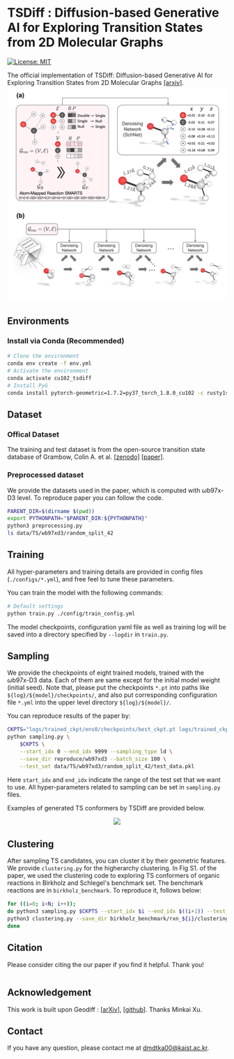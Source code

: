 # TSDiff : Diffusion-based Generative AI for Exploring Transition States from 2D Molecular Graphs

[![License: MIT](https://img.shields.io/badge/License-MIT-yellow.svg)](https://github.com/seonghann/tsdiff/tree/master/LICENSE)

The official implementation of TSDiff: Diffusion-based Generative AI for Exploring Transition States from 2D Molecular Graphs [[arxiv]](https://arxiv.org/abs/2304.12233).
![cover](assets/figure1.png)

## Environments

### Install via Conda (Recommended)

```bash
# Clone the environment
conda env create -f env.yml
# Activate the environment
conda activate cu102_tsdiff
# Install PyG
conda install pytorch-geometric=1.7.2=py37_torch_1.8.0_cu102 -c rusty1s -c conda-forge
```

## Dataset

### Offical Dataset
The training and test dataset is from the open-source transition state database of Grambow, Colin A. et al. [[zenodo]](https://zenodo.org/record/3715478) [[paper]](https://www.nature.com/articles/s41597-020-0460-4).

### Preprocessed dataset
We provide the datasets used in the paper, which is computed with $\omega\text{b97x-D3}$ level.
To reproduce paper you can follow the code.
```bash
PARENT_DIR=$(dirname $(pwd))
export PYTHONPATH="$PARENT_DIR:${PYTHONPATH}"
python3 preprocessing.py
ls data/TS/wb97xd3/random_split_42
```

## Training

All hyper-parameters and training details are provided in config files (`./configs/*.yml`), and free feel to tune these parameters.

You can train the model with the following commands:

```bash
# Default settings
python train.py ./config/train_config.yml
```

The model checkpoints, configuration yaml file as well as training log will be saved into a directory specified by `--logdir` in `train.py`.

## Sampling

We provide the checkpoints of eight trained models, trained with the $\omega\text{b97x-D3}$ data. Each of them are same except for the initial model weight (initial seed). Note that, please put the checkpoints `*.pt` into paths like `${log}/${model}/checkpoints/`, and also put corresponding configuration file `*.yml` into the upper level directory `${log}/${model}/`.

You can reproduce results of the paper by:

```bash
CKPTS="logs/trained_ckpt/ens0/checkpoints/best_ckpt.pt logs/trained_ckpt/ens1/checkpoints/best_ckpt.pt logs/trained_ckpt/ens2/checkpoints/best_ckpt.pt logs/trained_ckpt/ens3/checkpoints/best_ckpt.pt logs/trained_ckpt/ens4/checkpoints/best_ckpt.pt logs/trained_ckpt/ens5/checkpoints/best_ckpt.pt logs/trained_ckpt/ens6/checkpoints/best_ckpt.pt logs/trained_ckpt/ens7/checkpoints/best_ckpt.pt"
python sampling.py \
    $CKPTS \
    --start_idx 0 --end_idx 9999 --sampling_type ld \
    --save_dir reproduce/wb97xd3 --batch_size 100 \
    --test_set data/TS/wb97xd3/random_split_42/test_data.pkl
```
Here `start_idx` and `end_idx` indicate the range of the test set that we want to use. All hyper-parameters related to sampling can be set in `sampling.py` files. 

Examples of generated TS conformers by TSDiff are provided below.

<p align="center">
  <img src="assets/figure2.png" /> 
</p>

## Clustering

After sampling TS candidates, you can cluster it by their geometric features. We provide `clustering.py` for the higherarchy clustering. In Fig S1. of the paper, we used the clustering code to exploring TS conformers of organic reactions in Birkholz and Schlegel's benchmark set. The benchmark reactions are in `birkholz_benchmark`.
To reproduce it, follows below:
```bash
for ((i=0; i<N; i++));
do python3 sampling.py $CKPTS --start_idx $i --end_idx $((i+1)) --test_set birkholz_benchmark/selected_rxns.txt --save_dir birkholz_benchmark/rxn_${i}
python3 clustering.py --save_dir birkholz_benchmark/rxn_${i}/clustering --sample_path birkholz_benchmark/rxn_${i}/samples_all.pkl
done
```


## Citation
Please consider citing the our paper if you find it helpful. Thank you!
```
```

## Acknowledgement
This work is built upon Geodiff : [[arXiv](https://arxiv.org/abs/2203.02923)], [[github](https://github.com/MinkaiXu/GeoDiff)]. Thanks Minkai Xu.

## Contact
If you have any question, please contact me at dmdtka00@kaist.ac.kr.
